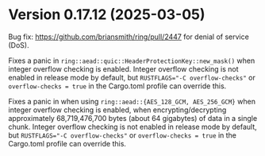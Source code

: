 Version 0.17.12 (2025-03-05)
============================
Bug fix: https://github.com/briansmith/ring/pull/2447 for denial of service (DoS).

Fixes a panic in `ring::aead::quic::HeaderProtectionKey::new_mask()` when
integer overflow checking is enabled. Integer overflow checking is not enabled
in release mode by default, but `RUSTFLAGS="-C overflow-checks"` or
`overflow-checks = true` in the Cargo.toml profile can override this.

Fixes a panic in when using `ring::aead::{AES_128_GCM, AES_256_GCM}` when
integer overflow checking is enabled, when  encrypting/decrypting approximately
68,719,476,700 bytes (about 64 gigabytes) of data in a single chunk. Integer
overflow checking is not enabled in release mode by default, but
`RUSTFLAGS="-C overflow-checks"` or `overflow-checks = true` in the Cargo.toml
profile can override this.
